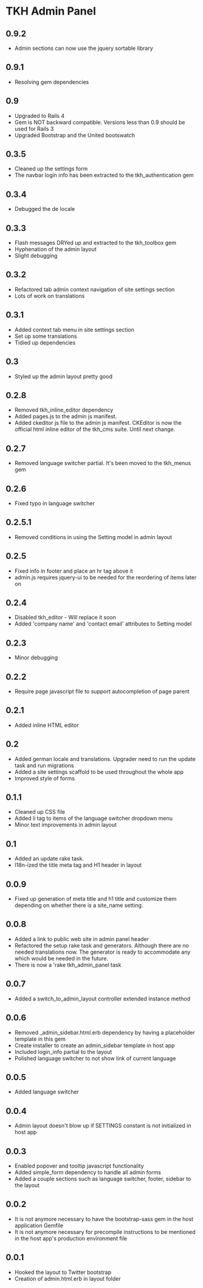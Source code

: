 # TKH Admin Panel



## 0.9.2

* Admin sections can now use the jquery sortable library


## 0.9.1

* Resolving gem dependencies


## 0.9

* Upgraded to Rails 4
* Gem is NOT backward compatible. Versions less than 0.9 should be used for Rails 3
* Upgraded Bootstrap and the United bootswatch


## 0.3.5

* Cleaned up the settings form
* The navbar login info has been extracted to the tkh_authentication gem


## 0.3.4

* Debugged the de locale


## 0.3.3

* Flash messages DRYed up and extracted to the tkh_toolbox gem
* Hyphenation of the admin layout
* Slight debugging


## 0.3.2

* Refactored tab admin context navigation of site settings section
* Lots of work on translations


## 0.3.1

* Added context tab menu in site settings section
* Set up some translations
* Tidied up dependencies


## 0.3

* Styled up the admin layout pretty good


## 0.2.8

* Removed tkh_inline_editor dependency
* Added pages.js to the admin js manifest.
* Added ckeditor js file to the admin js manifest. CKEditor is now the official html inline editor of the tkh_cms suite. Until next change.


## 0.2.7

* Removed language switcher partial. It's been moved to the tkh_menus gem


## 0.2.6

* Fixed typo in language switcher


## 0.2.5.1

* Removed conditions in using the Setting model in admin layout


## 0.2.5

* Fixed info in footer and place an hr tag above it
* admin.js requires jquery-ui to be needed for the reordering of items later on


## 0.2.4

* Disabled tkh_editor - Will replace it soon
* Added 'company name' and 'contact email' attributes to Setting model


## 0.2.3

* Minor debugging


## 0.2.2

* Require page javascript file to support autocompletion of page parent


## 0.2.1

* Added inline HTML editor


## 0.2

* Added german locale and translations. Upgrader need to run the update task and run migrations
* Added a site settings scaffold to be used throughout the whole app
* Improved style of forms


## 0.1.1

* Cleaned up CSS file
* Added li tag to items of the language switcher dropdown menu
* Minor text improvements in admin layout


## 0.1

* Added an update rake task.
* I18n-ized the title meta tag and H1 header in layout


## 0.0.9

* Fixed up generation of meta title and h1 title and customize them depending on whether there is a site_name setting.


## 0.0.8

* Added a link to public web site in admin panel header
* Refactored the setup rake task and generators. Although there are no needed translations now. The generator is ready to accommodate any which would be needed in the future.
* There is now a 'rake tkh_admin_panel task


## 0.0.7

* Added a switch_to_admin_layout controller extended instance method


## 0.0.6

* Removed _admin_sidebar.html.erb dependency by having a placeholder template in this gem
* Create installer to create an admin_sidebar template in host app
* Included login_info partial to the layout
* Polished language switcher to not show link of current language


## 0.0.5

* Added language switcher


## 0.0.4

* Admin layout doesn't blow up if SETTINGS constant is not initialized in host app


## 0.0.3

* Enabled popover and tooltip javascript functionality
* Added simple_form dependency to handle all admin forms
* Added a couple sections such as language switcher, footer, sidebar to the layout


## 0.0.2

* It is not anymore necessary to have the bootstrap-sass gem in the host application Gemfile
* It is not anymore necessary for precompile instructions to be mentioned in the host app's production environment file


## 0.0.1

* Hooked the layout to Twitter bootstrap
* Creation of admin.html.erb in layout folder
